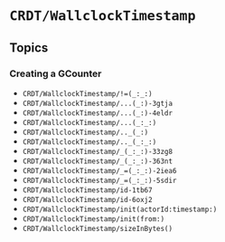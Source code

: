 # ``CRDT/WallclockTimestamp``

## Topics

### Creating a GCounter

- ``CRDT/WallclockTimestamp/!=(_:_:)``
- ``CRDT/WallclockTimestamp/...(_:)-3gtja``
- ``CRDT/WallclockTimestamp/...(_:)-4eldr``
- ``CRDT/WallclockTimestamp/...(_:_:)``
- ``CRDT/WallclockTimestamp/.._(_:)``
- ``CRDT/WallclockTimestamp/.._(_:_:)``
- ``CRDT/WallclockTimestamp/_(_:_:)-33zg8``
- ``CRDT/WallclockTimestamp/_(_:_:)-363nt``
- ``CRDT/WallclockTimestamp/_=(_:_:)-2iea6``
- ``CRDT/WallclockTimestamp/_=(_:_:)-5sdir``
- ``CRDT/WallclockTimestamp/id-1tb67``
- ``CRDT/WallclockTimestamp/id-6oxj2``
- ``CRDT/WallclockTimestamp/init(actorId:timestamp:)``
- ``CRDT/WallclockTimestamp/init(from:)``
- ``CRDT/WallclockTimestamp/sizeInBytes()``

